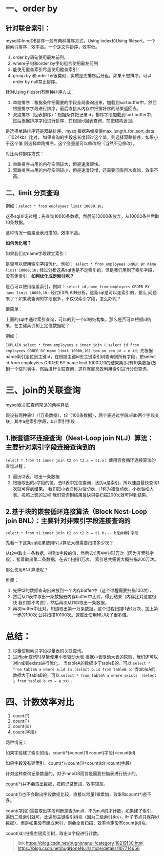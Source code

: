 
# 一、order by
## 针对联合索引：

mysql中InnoDB排序一般有两种排序方式，Using index和Using filesort。一个锁索引排序，效率高。一个是文件排序，效率低。

1. order by语句使用最左前列。
2. where子句和order by字句组合使用最左前列
3. 能使用覆盖索引尽量使用覆盖索引
4. group by 和order by很类似，实质是先排序后分组，如果不想排序，可以order by null禁止排序。

针对Using filesort有两种排序方式：

1. 单路排序：根据条件把需要的字段全局查询出来，加载到sortbuffer中，然后根据排序字段进行排序，最后直接从内存中把排好序的结果返回去。
2. 双路排序（回表排序）：根据条件把记录id，排序字段加载到sort buffer中，然后根据排序字段进行排序，在根据id回表查询，在把结构返回。

是选择单路排序还是双路排序，mysql根据系统变量max_length_for_sort_data（1024kb）比对，
如果查询的字段总长度超过这个值，则选择双路排序，如果小于这个值 则选择单路排序。这个变量是可以修改的（当然不见修改）。

对比两种排序方式：

1. 单路排序占用的内存空间较大，但是速度很快。
2. 双路排序占用的内存空间较小，但是速度较慢，还需要回表再次查询，效率不高。

## 二、limit 分页查询
例如：`select * from employees limit 10000,10;`

这条sql查询过程：先查询10010条数据，然后前10000条放弃，从10000条往后取10条数据。

这种情况一般是全表扫描的，效率不高。

**如何优化呢？**

如果我们对name字段建立索引：

是否可以使用索引字段优化，例如：
`select * from employees ORDER BY name limit 10000,10;`
经过分析这条sql也是不走索引的，但是我们用到了索引字段，没有走索引，**如何优化成走索引呢？**

是否可以使用覆盖索引，例如：
`select id,name from employees ORDER BY name limit 10000,10;`
经过EXPLAIN分析，这条sql是可以走索引的，那么 问题来了？如果我查询的字段很多，不仅仅索引字段，怎么办呢？

很简单：

上面的sql中通过索引查询，可以的到一个id的结构集，那么是否可以根据id结果，在主键索引树上定位数据呢？

例如：

`EXPLAIN select * from employees e inner join ( select id from employees ORDER BY name limit 10000,10) tem on tem.id = e.id;`
先根据name索引定位到主键id，在根据主键id去主键索引树查询到所有字段，把select id from employees ORDER BY name limit 10000,10的结果集(只有10条数据)放到一个临时表中，然后进行关联查询，这样就能高效利用索引进行分页查询。

# 三、join的关联查询
mysql表关联查询常见的两种算法

假设有两种表t1（1万条数据），t2（100条数据），两个表通过字段a和b两个字段关联，其中a是索引字段，b非索引字段

## 1.嵌套循环连接查询（Nest-Loop join NLJ）算法：主要针对索引字段连接查询到的

`select * from t1 inner join t2 on t2.a = t1.a；`
使用嵌套循环连接算法的查询过程：

1. 遍历t2表，取出一条数据
2. 根据取出的a字段的值，去t1表中定位查询，因为a是索引，所以速度最快查询1次就可得到结果。
我们把小表t2称为驱动表，t1称为被驱动表，小表驱动大表。按照上面的过程  我们查询到结果最快只要扫描200次就可得到结果。

## 2.基于块的嵌套循环连接算法（Block Nest-Loop join BNL）：主要针对非索引字段连接查询的

`select * from t1 inner join t2 on t2.b = t1.b；-- b是非索引字段`

先看一下这条sql如果使用NLJ算法大概需要扫描多少次？

从t2中取出一条数据，得到b字段的值，然后去t1表中扫描1万次（因为非索引字段），接着取出第二条数据，在去t1扫描1万次。
索引总共需要大概扫描200万次。

那么使用BNL算法呢？

步骤：
1. 先把t2的数据查询出来放到一个内存buffer中（这个过程需要扫描100次），
2. 然后从t1表中取出一条数据去内存buffer中比对，得到结果（内存比对速度很快 我们暂不考虑），然后再次从t1中取出一条数据，
3. 再次buffer中比对，知道取出第一万条数据。这个过程扫描t1表1万次，加上第一步的100次  公共扫描10100次。速度比使用NLJ块了很多倍。

# 总结：

1. 尽量使用索引字段尽量表的关联查询。
2. 进行join查询时尽量使用小表驱动大表
根据小表驱动大表的原则，我们还可以对in或者exists进行优化，
当tableA的数据少于tableB的，可以
`select * from tableA a where a.id in (select b.id from tableB b)`
当tableA的数据大于tableB的，可以
`select * from tableA a where exists （select 1 from tableB b.xx = a.xx）；`

# 四、计数效率对比

1. count(*)
2. count(1)
3. count(id)
4. count(字段)

两种情况：

如果字段建了索引的话，count(*)≈count(1)>count(字段)>count(id)

如果字段没有建索引，count(*)≈count(1)>count(id)>count(字段)

针对这种查询记录数量的，对于InnoDB而言是需要扫描表进行统计的。

count(*)并不会取出数据，按照记录累加，效率较高。

count(1)也不会取出字段数据比较，直接以常量1做累加，效率和count(*)差不多。

count(字段):需要取出字段判断是否为null，不为null的才计数，如果建了索引，遍历二级索引就可，比遍历主键索引树块（因为二级索引树小，叶子节点只保存id数据）。但是如果没有建立索引，则会全表扫描，效率肯定没有count(id)块。

count(id):扫描主键索引树，取出id字段进行计数。

> link
> https://blog.csdn.net/bugnonenull/category_10219130.html
> https://blog.csdn.net/bugNoneNull/article/details/107714656
